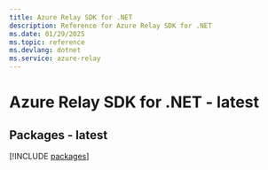 ```yaml
---
title: Azure Relay SDK for .NET
description: Reference for Azure Relay SDK for .NET
ms.date: 01/29/2025
ms.topic: reference
ms.devlang: dotnet
ms.service: azure-relay
---
```

# Azure Relay SDK for .NET - latest
## Packages - latest
[!INCLUDE [packages](relay-index.md)]